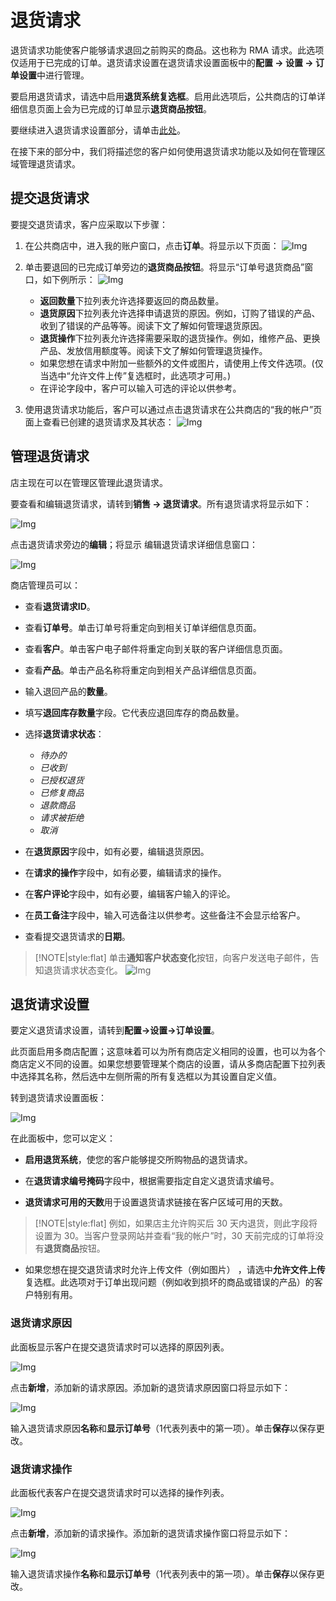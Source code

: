 # 退货请求




退货请求功能使客户能够请求退回之前购买的商品。这也称为 RMA 请求。此选项仅适用于已完成的订单。退货请求设置在退货请求设置面板中的**配置 → 设置 → 订单设置**中进行管理。

要启用退货请求，请选中启用**退货系统复选框**。启用此选项后，公共商店的订单详细信息页面上会为已完成的订单显示**退货商品按钮**。

要继续进入退货请求设置部分，请单击[此处](#退货请求设置)。

在接下来的部分中，我们将描述您的客户如何使用退货请求功能以及如何在管理区域管理退货请求。

## 提交退货请求

要提交退货请求，客户应采取以下步骤：

1. 在公共商店中，进入我的账户窗口，点击**订单**。将显示以下页面：
![Img](./FILES/store-back.md/img-20240731143011.png)

2. 单击要退回的已完成订单旁边的**退货商品按钮**。将显示“订单号退货商品”窗口，如下例所示：
![Img](./FILES/store-back.md/img-20240731143024.png)

    - **返回数量**下拉列表允许选择要返回的商品数量。
    - **退货原因**下拉列表允许选择申请退货的原因。例如，订购了错误的产品、收到了错误的产品等等。阅读下文了解如何管理退货原因。
    - **退货操作**下拉列表允许选择需要采取的退货操作。例如，维修产品、更换产品、发放信用额度等。阅读下文了解如何管理退货操作。
    - 如果您想在请求中附加一些额外的文件或图片，请使用上传文件选项。(仅当选中“允许文件上传”复选框时，此选项才可用。)
    - 在评论字段中，客户可以输入可选的评论以供参考。

3. 使用退货请求功能后，客户可以通过点击退货请求在公共商店的“我的帐户”页面上查看已创建的退货请求及其状态：
![Img](./FILES/store-back.md/img-20240731143132.png)

## 管理退货请求

店主现在可以在管理区管理此退货请求。

要查看和编辑退货请求，请转到**销售 → 退货请求**。所有退货请求将显示如下：

![Img](./FILES/store-back.md/img-20240731143205.png)

点击退货请求旁边的**编辑**；将显示 编辑退货请求详细信息窗口：

![Img](./FILES/store-back.md/img-20240731143219.png)

商店管理员可以：

- 查看**退货请求ID**。

- 查看**订单号**。单击订单号将重定向到相关订单详细信息页面。

- 查看**客户**。单击客户电子邮件将重定向到关联的客户详细信息页面。

- 查看**产品**。单击产品名称将重定向到相关产品详细信息页面。

- 输入退回产品的**数量**。

- 填写**退回库存数量**字段。它代表应退回库存的商品数量。

- 选择**退货请求状态**：
    - *待办的*
    - *已收到*
    - *已授权退货*
    - *已修复商品*
    - *退款商品*
    - *请求被拒绝*
    - *取消*

- 在**退货原因**字段中，如有必要，编辑退货原因。

- 在**请求的操作**字段中，如有必要，编辑请求的操作。

- 在**客户评论**字段中，如有必要，编辑客户输入的评论。

- 在**员工备注**字段中，输入可选备注以供参考。这些备注不会显示给客户。

- 查看提交退货请求的**日期**。

> [!NOTE|style:flat]
> 单击**通知客户状态变化**按钮，向客户发送电子邮件，告知退货请求状态变化。
> ![Img](./FILES/store-back.md/img-20240731143352.png)


## 退货请求设置

要定义退货请求设置，请转到**配置→设置→订单设置**。

此页面启用多商店配置；这意味着可以为所有商店定义相同的设置，也可以为各个商店定义不同的设置。如果您想要管理某个商店的设置，请从多商店配置下拉列表中选择其名称，然后选中左侧所需的所有复选框以为其设置自定义值。

转到退货请求设置面板：

![Img](./FILES/store-back.md/img-20240731143411.png)

在此面板中，您可以定义：

- **启用退货系统**，使您的客户能够提交所购物品的退货请求。

- 在**退货请求编号掩码**字段中，根据需要指定自定义退货请求编号。

- **退货请求可用的天数**用于设置退货请求链接在客户区域可用的天数。

> [!NOTE|style:flat]
> 例如，如果店主允许购买后 30 天内退货，则此字段将设置为 30。当客户登录网站并查看“我的帐户”时，30 天前完成的订单将没有**退货商品**按钮。


- 如果您想在提交退货请求时允许上传文件（例如图片） ，请选中**允许文件上传**复选框。此选项对于订单出现问题（例如收到损坏的商品或错误的产品）的客户特别有用。

### 退货请求原因

此面板显示客户在提交退货请求时可以选择的原因列表。

![Img](./FILES/store-back.md/img-20240731143507.png)

点击**新增**，添加新的请求原因。添加新的退货请求原因窗口将显示如下：

![Img](./FILES/store-back.md/img-20240731143519.png)

输入退货请求原因**名称**和**显示订单号**（1代表列表中的第一项）。单击**保存**以保存更改。

### 退货请求操作

此面板代表客户在提交退货请求时可以选择的操作列表。

![Img](./FILES/store-back.md/img-20240731143536.png)

点击**新增**，添加新的请求操作。添加新的退货请求操作窗口将显示如下：

![Img](./FILES/store-back.md/img-20240731143545.png)

输入退货请求操作**名称**和**显示订单号**（1代表列表中的第一项）。单击**保存**以保存更改。
